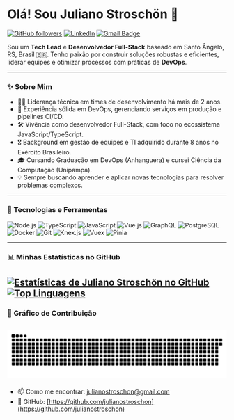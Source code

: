 # Olá! Sou Juliano Stroschön 👋

[![GitHub followers](https://img.shields.io/github/followers/julianostroschon?style=social)](https://github.com/julianostroschon)
[![LinkedIn](https://img.shields.io/badge/LinkedIn-0077B5?style=for-the-badge&logo=linkedin&logoColor=white)](https://www.linkedin.com/in/juliano-stroschon-a199211ab/)
[![Gmail Badge](https://img.shields.io/badge/-julianostroschon@gmail.com-c14438?style=flat-square&logo=Gmail&logoColor=white&link=mailto:julianostroschon@gmail.com)](mailto:julianostroschon@gmail.com)

Sou um **Tech Lead** e **Desenvolvedor Full-Stack** baseado em Santo Ângelo, RS, Brasil 🇧🇷. Tenho paixão por construir soluções robustas e eficientes, liderar equipes e otimizar processos com práticas de **DevOps**.

---

### ✨ Sobre Mim

* 👨‍💻 Liderança técnica em times de desenvolvimento há mais de 2 anos.
* 🚀 Experiência sólida em DevOps, gerenciando serviços em produção e pipelines CI/CD.
* 🛠️ Vivência como desenvolvedor Full-Stack, com foco no ecossistema JavaScript/TypeScript.
* 🎖️ Background em gestão de equipes e TI adquirido durante 8 anos no Exército Brasileiro.
* 🎓 Cursando Graduação em DevOps (Anhanguera) e cursei Ciência da Computação (Unipampa).
* 💡 Sempre buscando aprender e aplicar novas tecnologias para resolver problemas complexos.

---

### 🔧 Tecnologias e Ferramentas

![Node.js](https://img.shields.io/badge/Node.js-339933?style=for-the-badge&logo=nodedotjs&logoColor=white)
![TypeScript](https://img.shields.io/badge/TypeScript-007ACC?style=for-the-badge&logo=typescript&logoColor=white)
![JavaScript](https://img.shields.io/badge/JavaScript-F7DF1E?style=for-the-badge&logo=javascript&logoColor=black)
![Vue.js](https://img.shields.io/badge/Vue.js-35495E?style=for-the-badge&logo=vue.js&logoColor=4FC08D)
![GraphQL](https://img.shields.io/badge/GraphQL-E10098?style=for-the-badge&logo=graphql&logoColor=white)
![PostgreSQL](https://img.shields.io/badge/PostgreSQL-316192?style=for-the-badge&logo=postgresql&logoColor=white)
![Docker](https://img.shields.io/badge/Docker-2496ED?style=for-the-badge&logo=docker&logoColor=white)
![Git](https://img.shields.io/badge/Git-F05032?style=for-the-badge&logo=git&logoColor=white)
![Knex.js](https://img.shields.io/badge/Knex.js-D16B35?style=for-the-badge&logo=knex.js&logoColor=white)
![Vuex](https://img.shields.io/badge/Vuex-4FC08D?style=for-the-badge&logo=vue.js&logoColor=white)
![Pinia](https://img.shields.io/badge/Pinia-FFD954?style=for-the-badge&logo=pinia&logoColor=black)

---

### 📊 Minhas Estatísticas no GitHub

[![Estatísticas de Juliano Stroschön no GitHub](https://github-readme-stats.vercel.app/api?username=julianostroschon&show_icons=true&theme=radical&count_private=true&hide_border=true)](https://github.com/julianostroschon)
[![Top Linguagens](https://github-readme-stats.vercel.app/api/top-langs/?username=julianostroschon&layout=compact&theme=radical&hide_border=true)](https://github.com/julianostroschon)
---

### 🐍 Gráfico de Contribuição

![Gráfico de Contribuição](https://raw.githubusercontent.com/julianostroschon/julianostroschon/main/dist/github-contribution-grid-snake-dark.svg)
---

* 📫 Como me encontrar: [julianostroschon@gmail.com](mailto:julianostroschon@gmail.com)
* 🔗 GitHub: [https://github.com/julianostroschon](https://github.com/julianostroschon)
<!-- 
## Social Medias

<div style="display: block;">
  <a href="https://www.linkedin.com/in/juliano-stroschon-a199211ab/">
    <img src="https://img.shields.io/badge/linkedin-%230077B5.svg?&style=for-the-badge&logo=linkedin&logoColor=white" />
  </a>
  <a href="https://www.instagram.com/julianostroschon/" >
    <img src="https://img.shields.io/badge/instagram-%23E4405F.svg?&style=for-the-badge&logo=instagram&logoColor=white">
  </a>
  <a href="https://www.facebook.com/julianostroschon">
    <img src="https://img.shields.io/badge/facebook-%231877F2.svg?&style=for-the-badge&logo=facebook&logoColor=white">
  </a>
</div> -->
